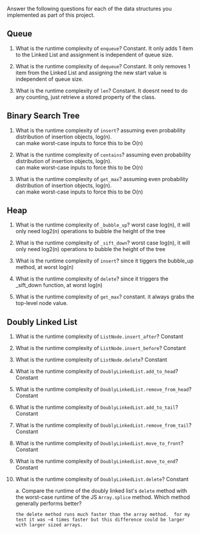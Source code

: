 Answer the following questions for each of the data structures you implemented as part of this project.

## Queue

1. What is the runtime complexity of `enqueue`?
   Constant. It only adds 1 item to the Linked List and assignment is independent of queue size.

2. What is the runtime complexity of `dequeue`?
   Constant. It only removes 1 item from the Linked List and assigning the new start value is independent of queue size.

3. What is the runtime complexity of `len`?
   Constant. It doesnt need to do any counting, just retrieve a stored property of the class.

## Binary Search Tree

1. What is the runtime complexity of `insert`?
   assuming even probability distribution of insertion objects, log(n).  
    can make worst-case inputs to force this to be O(n)

2. What is the runtime complexity of `contains`?
   assuming even probability distribution of insertion objects, log(n).  
    can make worst-case inputs to force this to be O(n)

3. What is the runtime complexity of `get_max`?
   assuming even probability distribution of insertion objects, log(n).  
    can make worst-case inputs to force this to be O(n)

## Heap

1. What is the runtime complexity of `_bubble_up`?
   worst case log(n), it will only need log2(n) operations to bubble the height of the tree

2. What is the runtime complexity of `_sift_down`?
   worst case log(n), it will only need log2(n) operations to bubble the height of the tree

3. What is the runtime complexity of `insert`?
   since it tiggers the bubble_up method, at worst log(n)

4. What is the runtime complexity of `delete`?
   since it triggers the \_sift_down function, at worst log(n)

5. What is the runtime complexity of `get_max`?
   constant. it always grabs the top-level node value.

## Doubly Linked List

1.  What is the runtime complexity of `ListNode.insert_after`?
    Constant

2.  What is the runtime complexity of `ListNode.insert_before`?
    Constant

3.  What is the runtime complexity of `ListNode.delete`?
    Constant

4.  What is the runtime complexity of `DoublyLinkedList.add_to_head`?
    Constant

5.  What is the runtime complexity of `DoublyLinkedList.remove_from_head`?
    Constant

6.  What is the runtime complexity of `DoublyLinkedList.add_to_tail`?
    Constant

7.  What is the runtime complexity of `DoublyLinkedList.remove_from_tail`?
    Constant

8.  What is the runtime complexity of `DoublyLinkedList.move_to_front`?
    Constant

9.  What is the runtime complexity of `DoublyLinkedList.move_to_end`?
    Constant

10. What is the runtime complexity of `DoublyLinkedList.delete`?
    Constant

    a. Compare the runtime of the doubly linked list's `delete` method with the worst-case runtime of the JS `Array.splice` method. Which method generally performs better?

        the delete method runs much faster than the array method.  for my test it was ~4 times faster but this difference could be larger with larger sized arrays.
